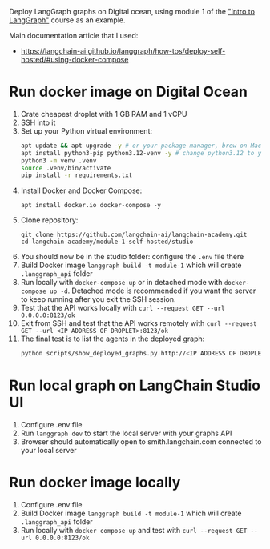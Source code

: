 Deploy LangGraph graphs on Digital ocean, using module 1 of the ["Intro to LangGraph"](https://academy.langchain.com/courses/intro-to-langgraph) course as an example.

Main documentation article that I used:
- https://langchain-ai.github.io/langgraph/how-tos/deploy-self-hosted/#using-docker-compose


# Run docker image on Digital Ocean

1. Crate cheapest droplet with 1 GB RAM and 1 vCPU
1. SSH into it
1. Set up your Python virtual environment:
   ```bash
   apt update && apt upgrade -y # or your package manager, brew on MacOS
   apt install python3-pip python3.12-venv -y # change python3.12 to your version
   python3 -m venv .venv
   source .venv/bin/activate
   pip install -r requirements.txt
   ```
1. Install Docker and Docker Compose:
   ```
   apt install docker.io docker-compose -y
   ```
1. Clone repository:
   ```
   git clone https://github.com/langchain-ai/langchain-academy.git
   cd langchain-academy/module-1-self-hosted/studio
   ```
1. You should now be in the studio folder: configure the `.env` file there
1. Build Docker image `langgraph build -t module-1` which will create `.langgraph_api` folder
1. Run locally with `docker-compose up` or in detached mode with `docker-compose up -d`.  Detached mode is recommended if you want the server to keep running after you exit the SSH session.
1. Test that the API works locally with `curl --request GET --url 0.0.0.0:8123/ok`
1. Exit from SSH and test that the API works remotely with `curl --request GET --url <IP ADDRESS OF DROPLET>:8123/ok`
1. The final test is to list the agents in the deployed graph:
   ```bash
   python scripts/show_deployed_graphs.py http://<IP ADDRESS OF DROPLET>:8123
   ```

# Run local graph on LangChain Studio UI

1. Configure .env file
1. Run `langgraph dev` to start the local server with your graphs API
1. Browser should automatically open to smith.langchain.com connected to your local server

# Run docker image locally

1. Configure .env file
1. Build Docker image `langgraph build -t module-1` which will create `.langgraph_api` folder
1. Run locally with `docker compose up` and test with `curl --request GET --url 0.0.0.0:8123/ok`
